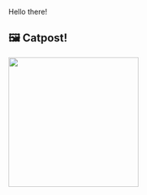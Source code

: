 Hello there!



## 🖼️ Catpost!

<sub>
    <img src="https://cdn2.thecatapi.com/images/kcN71_2_F.false" height="256">
</sub>

